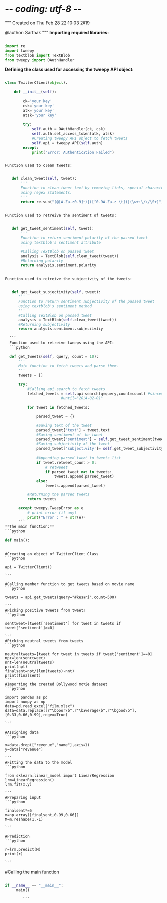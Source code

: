 # -*- coding: utf-8 -*-
"""
Created on Thu Feb 28 22:10:03 2019

@author: Sarthak
"""
**Importing required libraries:**
    
```python

import re
import tweepy
from textblob import TextBlob
from tweepy import OAuthHandler

```

**Defining the class used for accessing the tweepy API object:**
    
```python

class TwitterClient(object):
    
    def __init__(self):
        
        ck='your key' 
        csk='your key' 
        atk='your key' 
        atsk='your key'
        
        try:
            self.auth = OAuthHandler(ck, csk)
            self.auth.set_access_token(atk, atsk) 
            #Creating tweepy API object to fetch tweets 
            self.api = tweepy.API(self.auth) 
        except: 
            print("Error: Authentication Failed") 
            
 ```
    Function used to clean tweets:
 ```python

    def clean_tweet(self, tweet): 
        ''' 
        Function to clean tweet text by removing links, special characters 
        using regex statements. 
        '''
        return re.sub("(@[A-Za-z0-9]+)|([^0-9A-Za-z \t])|(\w+:\/\/\S+)", " ", tweet) 
   
 ```
    Function used to retreive the sentiment of tweets:
 ```python

    def get_tweet_sentiment(self, tweet): 
        ''' 
        Function to return sentiment polarity of the passed tweet 
        using textblob's sentiment attribute 
        '''
        #Calling TextBlob on passed tweet 
        analysis = TextBlob(self.clean_tweet(tweet)) 
        #Returning polarity
        return analysis.sentiment.polarity
    
  ``` 
    Function used to retreive the subjectivity of the tweets:
  ```python

     def get_tweet_subjectivity(self, tweet): 
        ''' 
        Function to return sentiment subjectivity of the passed tweet 
        using textblob's sentiment method 
        '''
        #Calling TextBlob on passed tweet  
        analysis = TextBlob(self.clean_tweet(tweet)) 
        #Returning subjectivity
        return analysis.sentiment.subjectivity
    
    ```
    Function used to retreive tweeps using the API:
    ```python
    
    def get_tweets(self, query, count = 10): 
        ''' 
        Main function to fetch tweets and parse them. 
        '''
        tweets = [] 
  
        try: 
            #Calling api.search to fetch tweets 
            fetched_tweets = self.api.search(q=query,count=count) #since="2014-01-01",
                           #until="2014-02-01"
            
            for tweet in fetched_tweets: 
                
                parsed_tweet = {} 
  
                #Saving text of the tweet 
                parsed_tweet['text'] = tweet.text 
                #Saving sentiment of the tweet 
                parsed_tweet['sentiment'] = self.get_tweet_sentiment(tweet.text) 
                #Saving subjectivity of the tweet
                parsed_tweet['subjectivity']= self.get_tweet_subjectivity(tweet.text)
           
                #Appending parsed tweet to tweets list 
                if tweet.retweet_count > 0: 
                    # retweeet
                    if parsed_tweet not in tweets: 
                        tweets.append(parsed_tweet) 
                else: 
                    tweets.append(parsed_tweet) 
  
            #Returning the parsed tweets 
            return tweets 
  
        except tweepy.TweepError as e: 
            # print error (if any) 
            print("Error : " + str(e))
        ```
 **The main function:**
```python

def main():
   
```
    #Creating an object of TwitterClient Class
    ```python
    
    api = TwitterClient()      
    
    ```
    
    #Calling member function to get tweets based on movie name
    ```python
    
    tweets = api.get_tweets(query="#kesari",count=500)
    
    ```
    #Picking positive tweets from tweets
    ```python
    
    senttweet=[tweet['sentiment'] for tweet in tweets if tweet['sentiment']>=0]
    
    ```
    #Picking neutral tweets from tweets
    ```python
    
    neutraltweets=[tweet for tweet in tweets if tweet['sentiment']==0]
    npt=len(senttweet)
    nnt=len(neutraltweets)
    print(npt)
    finalsent=npt/(len(tweets)-nnt)
    print(finalsent)
    ```
    #Importing the created Bollywood movie dataset
    ```python
    
    import pandas as pd
    import numpy as np
    data=pd.read_excel("film.xlsx")
    data=data.replace([r"\bpoor\b",r"\baverage\b",r"\bgood\b"],[0.33,0.66,0.99],regex=True)
    
    ```
    
    #Assigning data
    ```python
    
    x=data.drop(["revenue","name"],axis=1)
    y=data["revenue"]
    
    ```
    #Fitting the data to the model
    ```python
    
    from sklearn.linear_model import LinearRegression
    lrm=LinearRegression()
    lrm.fit(x,y)
    
    ```
    #Preparing input
    ```python
    
    finalsent*=5
    m=np.array([finalsent,0.99,0.66])
    M=m.reshape(1,-1)
    
    ```
    
    #Prediction
    ```python
    
    r=lrm.predict(M)
    print(r)
    
    ```
#Calling the main function
```python

if __name__ == "__main__":
     main()

        ```

